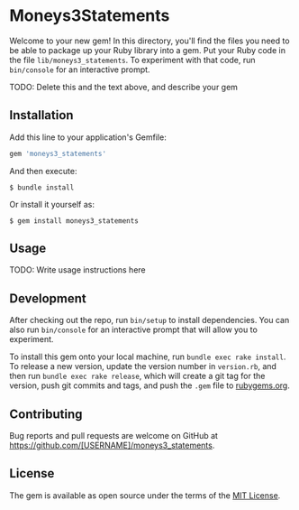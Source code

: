 # Moneys3Statements

Welcome to your new gem! In this directory, you'll find the files you need to be able to package up your Ruby library into a gem. Put your Ruby code in the file `lib/moneys3_statements`. To experiment with that code, run `bin/console` for an interactive prompt.

TODO: Delete this and the text above, and describe your gem

## Installation

Add this line to your application's Gemfile:

```ruby
gem 'moneys3_statements'
```

And then execute:

    $ bundle install

Or install it yourself as:

    $ gem install moneys3_statements

## Usage

TODO: Write usage instructions here

## Development

After checking out the repo, run `bin/setup` to install dependencies. You can also run `bin/console` for an interactive prompt that will allow you to experiment.

To install this gem onto your local machine, run `bundle exec rake install`. To release a new version, update the version number in `version.rb`, and then run `bundle exec rake release`, which will create a git tag for the version, push git commits and tags, and push the `.gem` file to [rubygems.org](https://rubygems.org).

## Contributing

Bug reports and pull requests are welcome on GitHub at https://github.com/[USERNAME]/moneys3_statements.


## License

The gem is available as open source under the terms of the [MIT License](https://opensource.org/licenses/MIT).

